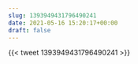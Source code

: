 ```yaml
---
slug: 1393949431796490241
date: 2021-05-16 15:20:17+00:00
draft: false
---
```


{{< tweet 1393949431796490241 >}}
